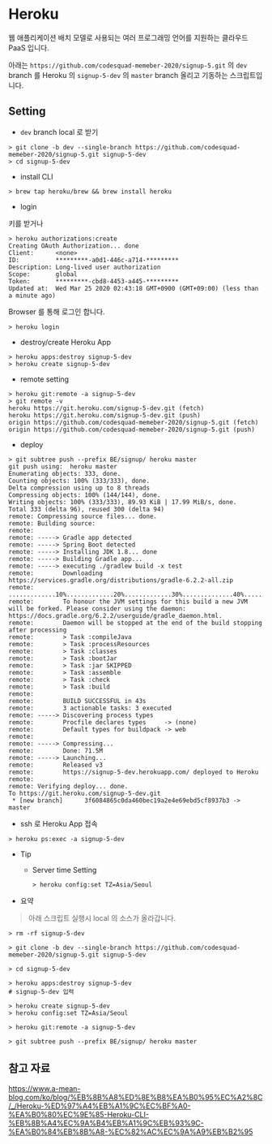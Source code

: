 # Heroku

웹 애플리케이션 배치 모델로 사용되는 여러 프로그래밍 언어를 지원하는 클라우드 PaaS 입니다.

아래는 `https://github.com/codesquad-memeber-2020/signup-5.git` 의 `dev` branch 를 Heroku 의 `signup-5-dev` 의 `master` branch 올리고 기동하는 스크립트입니다.

## Setting

- `dev` branch local 로 받기

```shell script
> git clone -b dev --single-branch https://github.com/codesquad-memeber-2020/signup-5.git signup-5-dev
> cd signup-5-dev
```

- install CLI

```shell script
> brew tap heroku/brew && brew install heroku
```

- login

키를 받거나

```shell script
> heroku authorizations:create
Creating OAuth Authorization... done
Client:      <none>
ID:          *********-a0d1-446c-a714-*********
Description: Long-lived user authorization
Scope:       global
Token:       *********-cbd8-4453-a445-*********
Updated at:  Wed Mar 25 2020 02:43:18 GMT+0900 (GMT+09:00) (less than a minute ago)
```

Browser 를 통해 로그인 합니다.

```shell script
> heroku login
```

- destroy/create Heroku App

```shell script
> heroku apps:destroy signup-5-dev
> heroku create signup-5-dev
```

- remote setting

```shell script
> heroku git:remote -a signup-5-dev
> git remote -v
heroku https://git.heroku.com/signup-5-dev.git (fetch)
heroku https://git.heroku.com/signup-5-dev.git (push)
origin https://github.com/codesquad-memeber-2020/signup-5.git (fetch)
origin https://github.com/codesquad-memeber-2020/signup-5.git (push)
```

- deploy

```shell script
> git subtree push --prefix BE/signup/ heroku master
git push using:  heroku master
Enumerating objects: 333, done.
Counting objects: 100% (333/333), done.
Delta compression using up to 8 threads
Compressing objects: 100% (144/144), done.
Writing objects: 100% (333/333), 89.93 KiB | 17.99 MiB/s, done.
Total 333 (delta 96), reused 300 (delta 94)
remote: Compressing source files... done.
remote: Building source:
remote:
remote: -----> Gradle app detected
remote: -----> Spring Boot detected
remote: -----> Installing JDK 1.8... done
remote: -----> Building Gradle app...
remote: -----> executing ./gradlew build -x test
remote:        Downloading https://services.gradle.org/distributions/gradle-6.2.2-all.zip
remote:        .............10%.............20%.............30%..............40%.............50%.............60%.............70%..............80%.............90%.............100%
remote:        To honour the JVM settings for this build a new JVM will be forked. Please consider using the daemon: https://docs.gradle.org/6.2.2/userguide/gradle_daemon.html.
remote:        Daemon will be stopped at the end of the build stopping after processing
remote:        > Task :compileJava
remote:        > Task :processResources
remote:        > Task :classes
remote:        > Task :bootJar
remote:        > Task :jar SKIPPED
remote:        > Task :assemble
remote:        > Task :check
remote:        > Task :build
remote:
remote:        BUILD SUCCESSFUL in 43s
remote:        3 actionable tasks: 3 executed
remote: -----> Discovering process types
remote:        Procfile declares types     -> (none)
remote:        Default types for buildpack -> web
remote:
remote: -----> Compressing...
remote:        Done: 71.5M
remote: -----> Launching...
remote:        Released v3
remote:        https://signup-5-dev.herokuapp.com/ deployed to Heroku
remote:
remote: Verifying deploy... done.
To https://git.heroku.com/signup-5-dev.git
 * [new branch]      3f6084865c0da460bec19a2e4e69ebd5cf8937b3 -> master
```

- ssh 로 Heroku App 접속

```shell script
> heroku ps:exec -a signup-5-dev
```

- Tip
  - Server time Setting

    ```shell script
    > heroku config:set TZ=Asia/Seoul
    ```

- 요약

> 아래 스크립트 실행시 local 의 소스가 올라갑니다.

```shell script
> rm -rf signup-5-dev

> git clone -b dev --single-branch https://github.com/codesquad-memeber-2020/signup-5.git signup-5-dev

> cd signup-5-dev

> heroku apps:destroy signup-5-dev
# signup-5-dev 입력

> heroku create signup-5-dev
> heroku config:set TZ=Asia/Seoul

> heroku git:remote -a signup-5-dev

> git subtree push --prefix BE/signup/ heroku master
```

## 참고 자료

<https://www.a-mean-blog.com/ko/blog/%EB%8B%A8%ED%8E%B8%EA%B0%95%EC%A2%8C/_/Heroku-%ED%97%A4%EB%A1%9C%EC%BF%A0-%EA%B0%80%EC%9E%85-Heroku-CLI-%EB%8B%A4%EC%9A%B4%EB%A1%9C%EB%93%9C-%EA%B0%84%EB%8B%A8-%EC%82%AC%EC%9A%A9%EB%B2%95>
